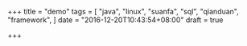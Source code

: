 +++
title = "demo"
tags = [
  "java",
  "linux",
  "suanfa",
  "sql",
  "qianduan",
  "framework",
]
date = "2016-12-20T10:43:54+08:00"
draft = true

+++

